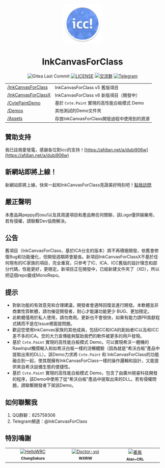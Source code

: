 <div align="center">

<img src="icc.png" width="128">

# InkCanvasForClass

![Gitea Last Commit](https://img.shields.io/gitea/last-commit/kriastans/InkCanvasForClass?gitea_url=https%3A%2F%2Fgitea.bliemhax.com%2F)
[![LICENSE](https://img.shields.io/badge/License-GPL--3.0-red.svg "LICENSE")](https://gitea.bliemhax.com/kriastans/InkCanvasForClass/src/branch/master/LICENSE)
[![交流群](https://img.shields.io/badge/-%E4%BA%A4%E6%B5%81%E7%BE%A4%20825759306-blue?style=flat&logo=TencentQQ)]()
[![Telegram](https://img.shields.io/badge/-Telegram%20@InkCanvasForClass-blue?style=flat&logo=Telegram)](https://t.me/InkCanvasForClass)

</div>

<table>
    <tbody>
        <tr>
            <td><a href="InkCanvasForClass/">/InkCanvasForClass</a></td>
            <td>InkCanvasForClass v5 舊版項目</td>
        </tr>
        <tr>
            <td><a href="InkCanvasForClassX/">/InkCanvasForClassX</a></td>
            <td>InkCanvasForClass v6 新版項目（開發中）</td>
        </tr>
        <tr>
            <td><a href="CvtePaintDemo/">/CvtePaintDemo</a></td>
            <td>基於 <code>Cvte.Paint</code> 實現的高性能白板模式 Demo</td>
        </tr>
        <tr>
            <td><a href="Demos/">/Demos</a></td>
            <td>其他測試的Demo文件夾</td>
        </tr>
        <tr>
            <td><a href="Assets/">/Assets</a></td>
            <td>存放InkCanvasForClass開發過程中使用到的資源</td>
        </tr>
    </tbody>
</table>


## 贊助支持
我已註冊愛發電，感謝各位對icc的支持！[https://afdian.net/a/dubi906w](https://afdian.net/a/dubi906w)

## 新網站即將上線！
新網站即將上線，快來一起和InkCanvasForClass見證美好時刻吧！[點我訪問](https://icc.bliemhax.com/)

## 嚴正聲明
本產品與peppy的osu!以及其周邊項目和產品無任何關聯，該Logo僅供娛樂用，若有侵權，請聯繫Dev協商解決。

## 公告
舊項目（InkCanvasForClass，基於ICA分支的版本）將不再積極開發，依舊會修復Bug和功能優化，但開發週期將會變長。新項目InkCanvasForClassX不基於任何現有的IC家族的項目，完全重寫，只參考了IC、ICA、ICC舊版的設計理念和部分代碼，性能更好，更穩定。新項目正在開發中，已經新建文件夾了（XD），所以把這個repo變成MonoRepo。

## 提示
- 對新功能的有效意見和合理建議，開發者會適時回復並進行開發。本軟體並非商業性質軟體，請勿催促開發者，耐心才能讓功能更少 BUG、更加穩定。
- 此軟體僅用於私人使用，請勿商用。更新也不會很快，如果有能力請PR貢獻程式碼而不是在Issue裡面提問題。
- 歡迎您使用InkCanvas家族的其他成員，包括ICC和ICA的創始者IC以及和ICC差不多的ICA。您的大力宣傳能夠幫助我們的軟件被更多的用戶發現。
- 基於 `Cvte.Paint` 實現的高性能白板模式 Demo，可以實現希沃一體機的RawInput觸摸輸入和如希沃白板一樣的流暢體驗（因為就是“希沃白板”產品中提取出來的DLL）。該Demo力求將 `Cvte.Paint` 和 InkCanvasForClass的功能融合到一起，使其既擁有InkCanvasForClass一樣的操作邏輯和設計，又能提供來自希沃設備生態的便捷性。
- 基於 `Cvte.Paint` 實現的高性能白板模式 Demo，包含了由廣州視睿科技開發的程序，該Demo中使用了從“希沃白板”產品中提取出來的DLL。若有侵權問題，請聯繫開發者下架該Demo。

## 如何聯繫我
1. QQ群聊：825759306
2. Telegram頻道：@InkCanvasForClass

## 特別鳴謝

<table>
    <tbody>
        <tr>
            <td align="center" valign="top" width="14.28%"><a href="https://github.com/ChangSakura"><img
                        src="https://avatars.githubusercontent.com/u/90511645?v=4" width="100px;"
                        alt="HelloWRC" /><br /><sub><b>ChangSakura</b></sub></a></td>
            <td align="center" valign="top" width="14.28%"><a href="https://github.com/WXRIW"><img
                        src="https://avatars.githubusercontent.com/u/62491584?v=4" width="100px;"
                        alt="Doctor-yoi" /><br /><sub><b>WXRIW</b></sub></a></td>
            <td align="center" valign="top" width="14.28%"><a href="https://github.com/Alan-CRL"><img
                        src="https://avatars.githubusercontent.com/u/92425617?v=4" width="100px;"
                        alt="姜胤" /><br /><sub><b>Alan-CRL</b></sub></a></td>
        </tr>
    </tbody>
</table>